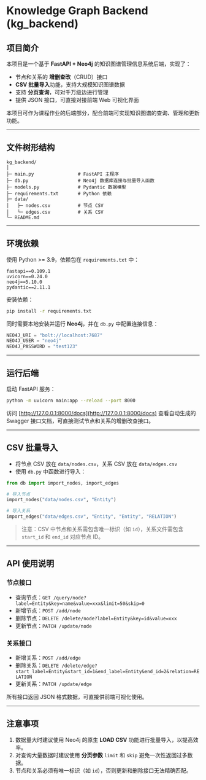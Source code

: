 # Knowledge Graph Backend (kg\_backend)

## 项目简介

本项目是一个基于 **FastAPI + Neo4j** 的知识图谱管理信息系统后端，实现了：

* 节点和关系的 **增删查改**（CRUD）接口
* **CSV 批量导入**功能，支持大规模知识图谱数据
* 支持 **分页查询**，可对千万级边进行管理
* 提供 JSON 接口，可直接对接前端 Web 可视化界面

本项目可作为课程作业的后端部分，配合前端可实现知识图谱的查询、管理和更新功能。

---

## 文件树形结构

```
kg_backend/
│
├─ main.py                # FastAPI 主程序
├─ db.py                  # Neo4j 数据库连接与批量导入函数
├─ models.py              # Pydantic 数据模型
├─ requirements.txt       # Python 依赖
├─ data/
│   ├─ nodes.csv          # 节点 CSV
│   └─ edges.csv          # 关系 CSV
└─ README.md
```

---

## 环境依赖

使用 Python >= 3.9，依赖包在 `requirements.txt` 中：

```text
fastapi==0.109.1
uvicorn==0.24.0
neo4j==5.10.0
pydantic==2.11.1
```

安装依赖：

```bash
pip install -r requirements.txt
```

同时需要本地安装并运行 **Neo4j**，并在 `db.py` 中配置连接信息：

```python
NEO4J_URI = "bolt://localhost:7687"
NEO4J_USER = "neo4j"
NEO4J_PASSWORD = "test123"
```

---

## 运行后端

启动 FastAPI 服务：

```bash
python -m uvicorn main:app --reload --port 8000
```

访问 [http://127.0.0.1:8000/docs](http://127.0.0.1:8000/docs) 查看自动生成的 Swagger 接口文档，可直接测试节点和关系的增删改查接口。

---

## CSV 批量导入

* 将节点 CSV 放在 `data/nodes.csv`，关系 CSV 放在 `data/edges.csv`
* 使用 `db.py` 中函数进行导入：

```python
from db import import_nodes, import_edges

# 导入节点
import_nodes("data/nodes.csv", "Entity")

# 导入关系
import_edges("data/edges.csv", "Entity", "Entity", "RELATION")
```

> 注意：CSV 中节点和关系需包含唯一标识（如 `id`），关系文件需包含 `start_id` 和 `end_id` 对应节点 ID。

---

## API 使用说明

### 节点接口

* 查询节点：`GET /query/node?label=Entity&key=name&value=xxx&limit=50&skip=0`
* 新增节点：`POST /add/node`
* 删除节点：`DELETE /delete/node?label=Entity&key=id&value=xxx`
* 更新节点：`PATCH /update/node`

### 关系接口

* 新增关系：`POST /add/edge`
* 删除关系：`DELETE /delete/edge?start_label=Entity&start_id=1&end_label=Entity&end_id=2&relation=RELATION`
* 更新关系：`PATCH /update/edge`

所有接口返回 JSON 格式数据，可直接供前端可视化使用。

---

## 注意事项

1. 数据量大时建议使用 Neo4j 的原生 **LOAD CSV** 功能进行批量导入，以提高效率。
2. 对查询大量数据时建议使用 **分页参数** `limit` 和 `skip` 避免一次性返回过多数据。
3. 节点和关系必须有唯一标识（如 `id`），否则更新和删除接口无法精确匹配。


